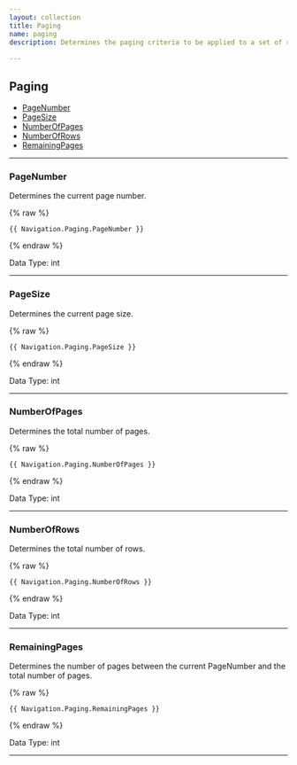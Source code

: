 ```yaml
---
layout: collection
title: Paging
name: paging
description: Determines the paging criteria to be applied to a set of results.
 
---
```


## Paging

* [PageNumber](#pagenumber)
* [PageSize](#pagesize)
* [NumberOfPages](#numberofpages)
* [NumberOfRows](#numberofrows)
* [RemainingPages](#remainingpages)

---

<a name="pagenumber"></a>
### PageNumber
Determines the current page number.

{% raw %}
```liquid
{{ Navigation.Paging.PageNumber }}

```
{% endraw %}

Data Type: int

---

<a name="pagesize"></a>
### PageSize
Determines the current page size.

{% raw %}
```liquid
{{ Navigation.Paging.PageSize }}

```
{% endraw %}

Data Type: int

---

<a name="numberofpages"></a>
### NumberOfPages
Determines the total number of pages.

{% raw %}
```liquid
{{ Navigation.Paging.NumberOfPages }}

```
{% endraw %}

Data Type: int

---

<a name="numberofrows"></a>
### NumberOfRows
Determines the total number of rows.

{% raw %}
```liquid
{{ Navigation.Paging.NumberOfRows }}

```
{% endraw %}

Data Type: int

---

<a name="remainingpages"></a>
### RemainingPages
Determines the number of pages between the current PageNumber and the total number of pages.

{% raw %}
```liquid
{{ Navigation.Paging.RemainingPages }}

```
{% endraw %}

Data Type: int

---